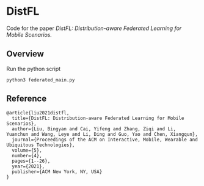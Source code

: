 # DistFL
Code for the paper _DistFL: Distribution-aware Federated Learning for Mobile Scenarios._

## Overview

Run the python script
```
python3 federated_main.py
```

## Reference

```
@article{liu2021distfl,
  title={DistFL: Distribution-aware Federated Learning for Mobile Scenarios},
  author={Liu, Bingyan and Cai, Yifeng and Zhang, Ziqi and Li, Yuanchun and Wang, Leye and Li, Ding and Guo, Yao and Chen, Xiangqun},
  journal={Proceedings of the ACM on Interactive, Mobile, Wearable and Ubiquitous Technologies},
  volume={5},
  number={4},
  pages={1--26},
  year={2021},
  publisher={ACM New York, NY, USA}
}
```
